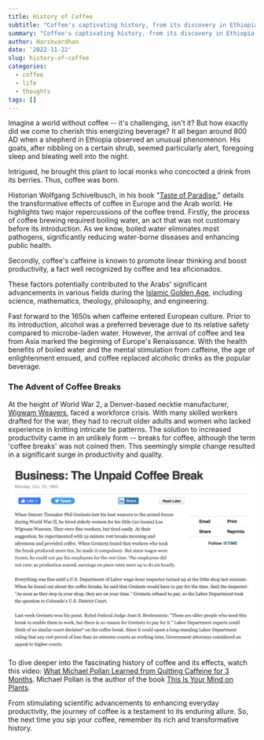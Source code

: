 ```yaml
---
title: History of Coffee
subtitle: "Coffee's captivating history, from its discovery in Ethiopia to its influence on global health and productivity, unveils the transformative impact of this beloved beverage across centuries and continents."
summary: "Coffee's captivating history, from its discovery in Ethiopia to its influence on global health and productivity, unveils the transformative impact of this beloved beverage across centuries and continents."
author: Harshvardhan
date: '2022-11-22'
slug: history-of-coffee
categories:
  - coffee
  - life
  - thoughts
tags: []
---
```


Imagine a world without coffee -- it's challenging, isn't it? But how exactly did we come to cherish this energizing beverage? It all began around 800 AD when a shepherd in Ethiopia observed an unusual phenomenon. His goats, after nibbling on a certain shrub, seemed particularly alert, foregoing sleep and bleating well into the night.

Intrigued, he brought this plant to local monks who concocted a drink from its berries. Thus, coffee was born.

Historian Wolfgang Schivelbusch, in his book "[Taste of Paradise](https://www.goodreads.com/book/show/141602.Tastes_of_Paradise)," details the transformative effects of coffee in Europe and the Arab world. He highlights two major repercussions of the coffee trend. Firstly, the process of coffee brewing required boiling water, an act that was not customary before its introduction. As we know, boiled water eliminates most pathogens, significantly reducing water-borne diseases and enhancing public health.

Secondly, coffee's caffeine is known to promote linear thinking and boost productivity, a fact well recognized by coffee and tea aficionados.

These factors potentially contributed to the Arabs' significant advancements in various fields during the [Islamic Golden Age](https://www.wikiwand.com/en/Islamic_Golden_Age), including science, mathematics, theology, philosophy, and engineering.

Fast forward to the 1650s when caffeine entered European culture. Prior to its introduction, alcohol was a preferred beverage due to its relative safety compared to microbe-laden water. However, the arrival of coffee and tea from Asia marked the beginning of Europe's Renaissance. With the health benefits of boiled water and the mental stimulation from caffeine, the age of enlightenment ensued, and coffee replaced alcoholic drinks as the popular beverage.

### The Advent of Coffee Breaks

At the height of World War 2, a Denver-based necktie manufacturer, [Wigwam Weavers](https://content.time.com/time/subscriber/article/0,33009,937264,00.html), faced a workforce crisis. With many skilled workers drafted for the war, they had to recruit older adults and women who lacked experience in knitting intricate tie patterns. The solution to increased productivity came in an unlikely form -- breaks for coffee, although the term 'coffee breaks' was not coined then. This seemingly simple change resulted in a significant surge in productivity and quality.

![](images/time-wigwam-weavers.png)

To dive deeper into the fascinating history of coffee and its effects, watch this video: [What Michael Pollan Learned from Quitting Caffeine for 3 Months](https://www.youtube.com/watch?v=mAPG18zNtXk&t=3s). Michael Pollan is the author of the book [This Is Your Mind on Plants](https://michaelpollan.com/books/this-is-your-mind-on-plants/).

From stimulating scientific advancements to enhancing everyday productivity, the journey of coffee is a testament to its enduring allure. So, the next time you sip your coffee, remember its rich and transformative history.
